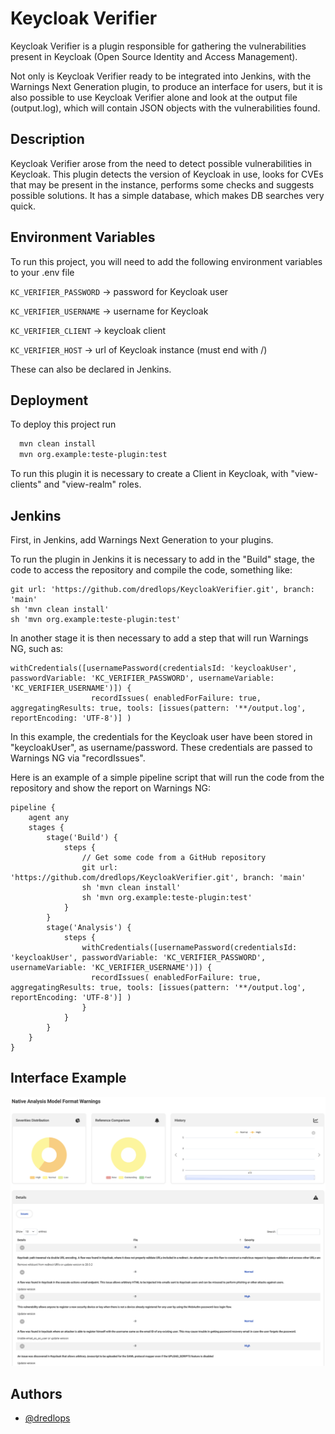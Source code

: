 
# Keycloak Verifier

Keycloak Verifier is a plugin responsible for gathering the vulnerabilities present in Keycloak (Open Source Identity and Access Management). 

Not only is Keycloak Verifier ready to be integrated into Jenkins, with the Warnings Next Generation plugin, to produce an interface for users, but it is also possible to use Keycloak Verifier alone and look at the output file (output.log), which will contain JSON objects with the vulnerabilities found.


## Description

Keycloak Verifier arose from the need to detect possible vulnerabilities in Keycloak. 
This plugin detects the version of Keycloak in use, looks for CVEs that may be present in the instance, performs some checks and suggests possible solutions.
It has a simple database, which makes DB searches very quick.

## Environment Variables

To run this project, you will need to add the following environment variables to your .env file

`KC_VERIFIER_PASSWORD` -> password for Keycloak user

`KC_VERIFIER_USERNAME` -> username for Keycloak

`KC_VERIFIER_CLIENT` -> keycloak client

`KC_VERIFIER_HOST` -> url of Keycloak instance (must end with /)

These can also be declared in Jenkins.

## Deployment

To deploy this project run

```bash
  mvn clean install 
  mvn org.example:teste-plugin:test
```
To run this plugin it is necessary to create a Client in Keycloak, with "view-clients" and "view-realm" roles.

## Jenkins

First, in Jenkins, add Warnings Next Generation to your plugins.

To run the plugin in Jenkins it is necessary to add in the "Build" stage, the code to access the repository and compile the code, something like:

```code
git url: 'https://github.com/dredlops/KeycloakVerifier.git', branch: 'main'
sh 'mvn clean install'
sh 'mvn org.example:teste-plugin:test'
```
In another stage it is then necessary to add a step that will run Warnings NG, such as:
```code
withCredentials([usernamePassword(credentialsId: 'keycloakUser', passwordVariable: 'KC_VERIFIER_PASSWORD', usernameVariable: 'KC_VERIFIER_USERNAME')]) {
                  recordIssues( enabledForFailure: true, aggregatingResults: true, tools: [issues(pattern: '**/output.log', reportEncoding: 'UTF-8')] )
```

In this example, the credentials for the Keycloak user have been stored in "keycloakUser", as username/password. These credentials are passed to Warnings NG via "recordIssues". 

Here is an example of a simple pipeline script that will run the code from the repository and show the report on Warnings NG:
```code
pipeline {
    agent any
    stages {
        stage('Build') {
            steps {
                // Get some code from a GitHub repository
                git url: 'https://github.com/dredlops/KeycloakVerifier.git', branch: 'main'
                sh 'mvn clean install'
                sh 'mvn org.example:teste-plugin:test'
            }
        }
        stage('Analysis') {
            steps {
                withCredentials([usernamePassword(credentialsId: 'keycloakUser', passwordVariable: 'KC_VERIFIER_PASSWORD', usernameVariable: 'KC_VERIFIER_USERNAME')]) {
                  recordIssues( enabledForFailure: true, aggregatingResults: true, tools: [issues(pattern: '**/output.log', reportEncoding: 'UTF-8')] )
                }
            }
        }
    }
}
```
## Interface Example
![alt text](https://github.com/dredlops/Keycloak-Verifier/blob/main/g.png)
## Authors

- [@dredlops](https://www.github.com/dredlops)


